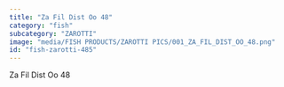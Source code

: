 ```yaml
---
title: "Za Fil Dist Oo 48"
category: "fish"
subcategory: "ZAROTTI"
image: "media/FISH PRODUCTS/ZAROTTI PICS/001_ZA_FIL_DIST_OO_48.png"
id: "fish-zarotti-485"
---
```


Za Fil Dist Oo 48
